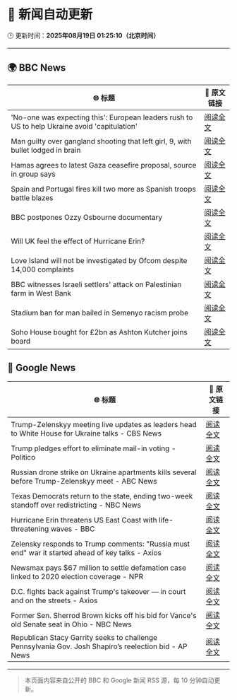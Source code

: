 # 🧠 新闻自动更新

🕒 更新时间：**2025年08月19日 01:25:10（北京时间）**

---

## 🌍 BBC News

| 🌐 标题 | 🔗 原文链接 |
|--------|-------------|
| 'No-one was expecting this': European leaders rush to US to help Ukraine avoid 'capitulation' | [阅读全文](https://www.bbc.com/news/articles/c9d0v8ljw3no?at_medium=RSS&at_campaign=rss) |
| Man guilty over gangland shooting that left girl, 9, with bullet lodged in brain | [阅读全文](https://www.bbc.com/news/articles/c939v7gejlpo?at_medium=RSS&at_campaign=rss) |
| Hamas agrees to latest Gaza ceasefire proposal, source in group says | [阅读全文](https://www.bbc.com/news/articles/ckgjye15zdlo?at_medium=RSS&at_campaign=rss) |
| Spain and Portugal fires kill two more as Spanish troops battle blazes | [阅读全文](https://www.bbc.com/news/articles/cz60y7npl32o?at_medium=RSS&at_campaign=rss) |
| BBC postpones Ozzy Osbourne documentary | [阅读全文](https://www.bbc.com/news/articles/cly41jzxxmpo?at_medium=RSS&at_campaign=rss) |
| Will UK feel the effect of Hurricane Erin? | [阅读全文](https://www.bbc.com/weather/articles/cg7jy3jk2e4o?at_medium=RSS&at_campaign=rss) |
| Love Island will not be investigated by Ofcom despite 14,000 complaints | [阅读全文](https://www.bbc.com/news/articles/cj4wlpvdzjyo?at_medium=RSS&at_campaign=rss) |
| BBC witnesses Israeli settlers' attack on Palestinian farm in West Bank | [阅读全文](https://www.bbc.com/news/articles/cewy88jle0eo?at_medium=RSS&at_campaign=rss) |
| Stadium ban for man bailed in Semenyo racism probe | [阅读全文](https://www.bbc.com/news/articles/clyvdp2n205o?at_medium=RSS&at_campaign=rss) |
| Soho House bought for £2bn as Ashton Kutcher joins board | [阅读全文](https://www.bbc.com/news/articles/ckgjy4d01jwo?at_medium=RSS&at_campaign=rss) |

## 📰 Google News

| 🌐 标题 | 🔗 原文链接 |
|--------|-------------|
| Trump-Zelenskyy meeting live updates as leaders head to White House for Ukraine talks - CBS News | [阅读全文](https://news.google.com/rss/articles/CBMiiAFBVV95cUxNSGgzMXRXSVVLbENzQ0FMZ1laejN0bDNOWFRzMWFGR1NRbzRjdGZzNDkzYVVZdVdxLUdvalFuSkM2Y21lWXJ2bHJUTGV5S3NxWjVmZ2tBMHYwLTVxUjFhNmNJai1hZzdsWkJfZkQ4TUdPbWFCZTA5VFJvYngyUF9qRUZfSjd6RjdN0gGOAUFVX3lxTE52LThkNXJ3MGhlMFRCYlFOVmE1bGpUZGVkR3cxaXcweFhudTAyYUdFUmRxWURTOXctN0RVX1JHbzUwblBWbWoyWG5TWWNjMXFLUXhPMFgwOUwweVBRVEQ3am1ULWNZZ0RONDFXcVNDZjRzQjdZNTE3WGdqY0xGU1kxeGhzMVlQWkFBd2FJdEE?oc=5) |
| Trump pledges effort to eliminate mail-in voting - Politico | [阅读全文](https://news.google.com/rss/articles/CBMihwFBVV95cUxPSnRFMXNwNzlLbXNJZTJjamVUQ0d1NGtOTXN6M3YxQlkxcWRDWFljb1dqOFNsZU5seWpEdkVnWFNnWnctZlcxSk5XSXZYUkdYTFJacjdlSVU4N2RqdG9IVWh2UXNtdUlwNVI2SDVSUmpXTk1GcnZMQ2F5VTBsREpLQlhyMU0tMXM?oc=5) |
| Russian drone strike on Ukraine apartments kills several before Trump-Zelenskyy meet - ABC News | [阅读全文](https://news.google.com/rss/articles/CBMiuAFBVV95cUxOYXdtbXR6U0lHYk13dGpjRGNuQ1BQRlFMdkJzTnNlNzM5R0EybkNRSll0WWdKajJHdE1fSTlrMVFNT1dyb0VMSHIxaWdOTWdfbGFUQUUxLXVFejg3Y0NsblEwNXFTc0kyaWdzVzhGR2N0WGJIZ1ZnWXdDWUJxUVNiYnVSR18xNWNQeWc4UHU0MzFPbGVTeTVPNFl0RnVuWi1ER3NPOUxWX0VlWGZCeHA4di1Dd1JveFpR0gG-AUFVX3lxTE83VmFsUzVXSHRRdTA5OWUxQzBzY0JBS1U0MjBoV3FQYmRjTUYxb3A2REsyQ18zWUpaZllHZi1Ea2ltWlBZdVBPR3F5cXloV0ktREYxelA4ejU1UzZfWGZialF0QlFfb1FWRWRSNW04TzV5UWdiN2hMWFZjVVhXWFNUSGh0ZGJkRDl2bTlrdUVxR0RMYXlLX3NMc21xS2VrRVNyZDB3WGlRazVmMGsyelFhamFUZ3Z0M0N1aEtNUlE?oc=5) |
| Texas Democrats return to the state, ending two-week standoff over redistricting - NBC News | [阅读全文](https://news.google.com/rss/articles/CBMivgFBVV95cUxNbC1WT3FjbDUwNWh6SnVaTjM3eTFuMkxjeGctYXFROWFWX2FIMzlOWDkxdllkT1QxY2piQVBkaEExS3lBVV91aVRFaVJxZmk4azRrTHdjSlRsZXRheDl1VEdacEpJbUJSWUhiVklNSlN3S29ocFdqUDFRVzdNMFZIVDd3UjBna1I1cHJmUlVmMnJza3ZOVHF6TkZWZEJpSDJjMUFPRzRvRGFPUXQ1OGluWW5TR2h2N0xPTTRsLS130gFWQVVfeXFMUHNtUl93eDg1WDJ0VDdEY0gtelVBQ3hwZTR0a3dLRVFPdF95eUtQMHdRZmJ0UllNZWhDNWQ1eFRjQVl4TlNrbm0wRjVpa0FRTURlQmZYMEE?oc=5) |
| Hurricane Erin threatens US East Coast with life-threatening waves - BBC | [阅读全文](https://news.google.com/rss/articles/CBMiWkFVX3lxTE1tXzZzR3VvMTdGS2NpLXZkTTlVVDVaX1ZCTFpUQml4aVFZclBud1RWNTg5c2NxcktnUUtwcnFMSzBoazc0cDJFbklyVGRNMTZCWkpibnI0MEcxUdIBX0FVX3lxTE1DRThuRHJXQ3BYVzUtbTNIV1k5eWdZcjMyeVNHdVBIN1pPUlZocmRmbTZPLTRHVWJyTkpFeWFDOERtQUhWcmRlZEVfYmNoX0tmMko0RVpYeGs5OWo2V0g4?oc=5) |
| Zelensky responds to Trump comments: "Russia must end" war it started ahead of key talks - Axios | [阅读全文](https://news.google.com/rss/articles/CBMijwFBVV95cUxPUkN1dU14akVZakljcHNYNTA5d09vUDE2M0RDSGUzN3hkYW50RTY5VnJZdVVOZ2NfNEdCUk5aVE9EWGVubE53R2FTN1pQZ1R1dFJWa09jZDNBNDZmdlJtS0NGNHl6OU5JX1phbFZhQk51VDNha1plSHdDUGxNWVpCRUpnazhQR1RycGRVdVlPVQ?oc=5) |
| Newsmax pays $67 million to settle defamation case linked to 2020 election coverage - NPR | [阅读全文](https://news.google.com/rss/articles/CBMixgFBVV95cUxOUHNiWjVfRm50U2F1SUxEWGtVc3NZWWZXbVdkM25UcUoyU0Fkdmd4R1JTQnRWODVidHpnNmRqelJadVBlb1VBaFNVdEQxOTNYcHhGbk93YnhHOXNBQ1U1QWNDUGxfNnRlbEdiRDJwLWE2Z2RrTGszV21SVmpDRXh6N1puUXB2Q05wbGdfMHcyTGRMNkhXdWZZQ0gzd2JobmEzUUk5Tmo5STVMRUpoa3I1UjFMMldPQWlhYjlBUzNfVkhTelI4emc?oc=5) |
| D.C. fights back against Trump's takeover — in court and on the streets - Axios | [阅读全文](https://news.google.com/rss/articles/CBMikgFBVV95cUxOcWx5Q01HcGFoSWd4c0NmUlVjN2xzRFNxd1FZREl5cVE0VG9ydzVrQVRoMGVBZWYxQkRvb2xPdFlsZFZ6aXpmd2hJaFdBM2JoMVRBSkc0eUd5eVdPUmtSdmNic0hRUTJ5QzNFOUR4ZzQ0RmE0RHpmTXB1T1BwY3Z4bzN4blhFYzgyS0Y5VVpfTERBUQ?oc=5) |
| Former Sen. Sherrod Brown kicks off his bid for Vance's old Senate seat in Ohio - NBC News | [阅读全文](https://news.google.com/rss/articles/CBMirwFBVV95cUxQenJvNHJLY2thNG1aNVZrMnEzUmhhanhVSXZQTDZnb2cxWGhMY29MSjlZbGltQnlyT2hUY1NhUnd4RWxzLTRIdXRYWlFGU0I0Nll4NThOdDVrUDJCSzFFWFpSRmRtQlJ1T3lRQnZScGtoT0IzQUtJeVBfcmM5aDZadWl2MFNlbkZvS0xPbDBIMHh6d2toN0N1MkpXbGpSOXBpUUpiMElDYnROZkc0cU5r0gFWQVVfeXFMTkVMSTFZVjR5VksyTFpKRzkxczA0Z2hWVzBJZEo3eHNjQ2ZCcVNZQjJuYVN0UkE1UWZBUDJCb1V5TmI5c2ltVGlGNmxtSEpkb29kLUIzSXc?oc=5) |
| Republican Stacy Garrity seeks to challenge Pennsylvania Gov. Josh Shapiro’s reelection bid - AP News | [阅读全文](https://news.google.com/rss/articles/CBMiuAFBVV95cUxOUlQ4c2pUODdSLTlCX3M3UnU3dlg5OWJEZ2RqQmUyZnp5NW5PdjZEQzZncm50VFgxVFY1UWtKeE4zc1Fjc0tMTkwtYVVkdTlvZ1ZaQTlTVEpTbldOQUlKYXc1SFpmYzVtaG92Q2ZTSXhzdmdNUHZZMzdtcjkwVk9CYWlWdGtnUUVYRVlTbTk3V1NObW55M1hSNUh6UWlhalZMSzdpb2RFZF9vUWxTandCcDhEQXZGNFN6?oc=5) |

---
> 本页面内容来自公开的 BBC 和 Google 新闻 RSS 源，每 10 分钟自动更新。